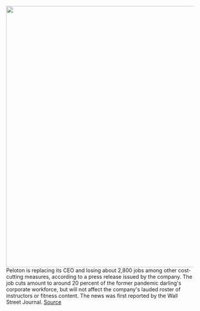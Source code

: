 <img src='https://cdn.vox-cdn.com/thumbor/ardlip9VCMLHRfR_FjxuVy5bRrI=/0x0:2040x1360/1200x800/filters:focal(857x517:1183x843)/cdn.vox-cdn.com/uploads/chorus_image/image/70482949/akrales_190328_3240_0158.0.jpg' width='700px' /><br/>
Peloton is replacing its CEO and losing about 2,800 jobs among other cost-cutting measures, according to a press release issued by the company. The job cuts amount to around 20 percent of the former pandemic darling's corporate workforce, but will not affect the company's lauded roster of instructors or fitness content. The news was first reported by the Wall Street Journal.
<a href='https://www.theverge.com/2022/2/8/22923229/peloton-layoff-new-ceo-mccarthy'> Source <a/>